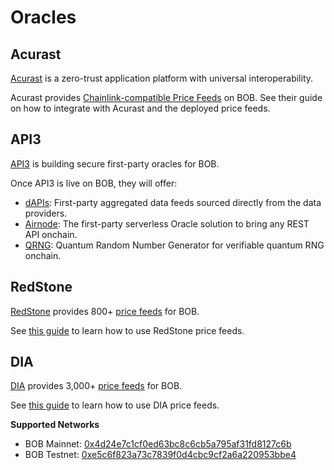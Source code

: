 # Oracles

## Acurast

[Acurast](https://acurast.com/) is a zero-trust application platform with universal interoperability.

Acurast provides [Chainlink-compatible Price Feeds](https://docs.acurast.com/integrations/evm/#chainlink-compatible-price-feeds) on BOB. See their guide on how to integrate with Acurast and the deployed price feeds.

## API3

[API3](https://api3.org/) is building secure first-party oracles for BOB.

Once API3 is live on BOB, they will offer:

- [dAPIs](https://docs.api3.org/guides/dapis/subscribing-managed-dapis/): First-party aggregated data feeds sourced directly from the data providers.
- [Airnode](https://docs.api3.org/guides/airnode/calling-an-airnode/): The first-party serverless Oracle solution to bring any REST API onchain.
- [QRNG](https://docs.api3.org/guides/qrng/): Quantum Random Number Generator for verifiable quantum RNG onchain.

<!-- TODO: Add addresses after API3 deploys -->

## RedStone

[RedStone](https://redstone.finance/) provides 800+ [price feeds](https://app.redstone.finance/) for BOB.

See [this guide](https://docs.redstone.finance/) to learn how to use RedStone price feeds.

<!-- TODO: Add RedStone addresses -->

## DIA

[DIA](https://www.diadata.org/) provides 3,000+ [price feeds](https://www.diadata.org/app/price/) for BOB.

See [this guide](https://docs.diadata.org/introduction/intro-to-dia-oracles/access-the-oracle) to learn how to use DIA price feeds.

**Supported Networks**

- BOB Mainnet: [0x4d24e7c1cf0ed63bc8c6cb5a795af31fd8127c6b](https://explorer.gobob.xyz/address/0x4d24E7c1cF0ed63bc8c6cB5a795af31FD8127C6B)
- BOB Testnet: [0xe5c6f823a73c7839f0d4cbc9cf2a6a220953bbe4](https://testnet-explorer.gobob.xyz/address/0xE5c6f823A73c7839F0D4CBc9Cf2A6A220953bBE4)
